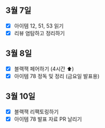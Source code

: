 ## 3월 7일

- [x] 아이템 12, 51, 53 읽기
- [x] 리뷰 염탐하고 정리하기

## 3월 8일

- [x] 블랙잭 페어하기 (4시간 ⬆️)
- [x] 아이템 78 정독 및 정리 (금요일 발표용)

## 3월 10일

- [x] 블랙잭 리팩토링하기
- [x] 아이템 78 발표 자료 PR 날리기
